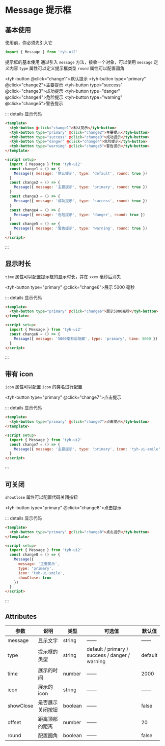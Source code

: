 # Message 提示框

## 基本使用

使用前，你必须先引入它

```js
import { Message } from 'tyh-ui2'
```

提示框的基本使用 通过引入 `message` 方法，接收一个对象，可以使用 `message`
定义内容 `type` 属性可以定义提示框类型 `round` 属性可以配置圆角

<tyh-button @click="change1">默认提示</tyh-button>
<tyh-button type="primary" @click="change2">主要提示</tyh-button>
<tyh-button type="success" @click="change3">成功提示</tyh-button>
<tyh-button type="danger" @click="change4">危险提示</tyh-button>
<tyh-button type="warning" @click="change5">警告提示</tyh-button>

::: details 显示代码

```html
<template>
  <tyh-button @click="change1">默认提示</tyh-button>
  <tyh-button type="primary" @click="change2">主要提示</tyh-button>
  <tyh-button type="success" @click="change3">成功提示</tyh-button>
  <tyh-button type="danger" @click="change4">危险提示</tyh-button>
  <tyh-button type="warning" @click="change5">警告提示</tyh-button>
</template>

<script setup>
  import { Message } from 'tyh-ui2'
  const change1 = () => {
    Message({ message: '默认提示', type: 'default', round: true })
  }
  const change2 = () => {
    Message({ message: '主要提示', type: 'primary', round: true })
  }
  const change3 = () => {
    Message({ message: '成功提示', type: 'success', round: true })
  }
  const change4 = () => {
    Message({ message: '危险提示', type: 'danger', round: true })
  }
  const change5 = () => {
    Message({ message: '警告提示', type: 'warning', round: true })
  }
</script>
```

:::

## 显示时长

`time` 属性可以配置提示框的显示时长，并在 `xxxx` 毫秒后消失

<tyh-button type="primary" @click="change6">展示 5000 毫秒</tyh-button>

::: details 显示代码

```html
<template>
  <tyh-button type="primary" @click="change6">展示5000毫秒</tyh-button>
</template>

<script setup>
  import { Message } from 'tyh-ui2'
  const change6 = () => {
    Message({ message: '5000毫秒后隐藏', type: 'primary', time: 5000 })
  }
</script>
```

:::

## 带有 icon

`icon` 属性可以配置 `icon` 的类名进行配置

<tyh-button type="primary" @click="change7">点击提示</tyh-button>

::: details 显示代码

```html
<template>
  <tyh-button type="primary" @click="change7">点击提示</tyh-button>
</template>

<script setup>
  import { Message } from 'tyh-ui2'
  const change7 = () => {
    Message({ message: '主要提示', type: 'primary', icon: 'tyh-ui-smile' })
  }
</script>
```

:::

## 可关闭

`showClose` 属性可以配置代码关闭按钮

<tyh-button type="primary" @click="change8">点击提示</tyh-button>

::: details 显示代码

```html
<template>
  <tyh-button type="primary" @click="change8">点击提示</tyh-button>
</template>

<script setup>
  import { Message } from 'tyh-ui2'
  const change8 = () => {
    Message({
      message: '主要提示',
      type: 'primary',
      icon: 'tyh-ui-smile',
      showClose: true
    })
  }
</script>
```

:::

## Attributes

| 参数      | 说明             | 类型    | 可选值                                         | 默认值  |
| --------- | ---------------- | ------- | ---------------------------------------------- | ------- |
| message   | 显示文字         | string  | ——                                             | ——      |
| type      | 提示框的类型     | string  | default / primary / success / danger / warning | default |
| time      | 展示的时间       | number  | ——                                             | 2000    |
| icon      | 展示的 icon      | string  | ——                                             | ——      |
| showClose | 是否展示关闭按钮 | boolean | ——                                             | false   |
| offset    | 距离顶部的距离   | number  | ——                                             | 20      |
| round     | 配置圆角         | boolean | ——                                             | false   |

<script setup>
  import { Message } from '../../../packages/components/index'
  const change1 = () => {
    Message({ message: '默认提示', type: 'default', round: true })
  }
  const change2 = () => {
    Message({ message: '主要提示', type: 'primary', round: true })
  }
  const change3 = () => {
    Message({ message: '成功提示', type: 'success', round: true })
  }
  const change4 = () => {
    Message({ message: '危险提示', type: 'danger', round: true })
  }
  const change5 = () => {
    Message({ message: '警告提示', type: 'warning', round: true })
  }
  const change6 = () => {
    Message({ message: '5000毫秒后隐藏', type: 'primary', time: 5000 })
  }
  const change7 = () => {
    Message({ message: '主要提示', type: 'primary', icon: 'tyh-ui-smile' })
  }
  const change8 = () => {
    Message({
      message: '主要提示',
      type: 'primary',
      icon: 'tyh-ui-smile',
      showClose: true
    })
  }
</script>

<style scoped>
.tyh-button {
  margin: 5px;
}
</style>
